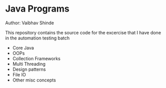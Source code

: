 # Java Programs

Author: Vaibhav Shinde

This repository contains the source code for the excercise that I have done in the automation testing batch
- Core Java
- OOPs
- Collection Frameworks
- Multi Threading
- Design patterns
- File IO
- Other misc concepts 